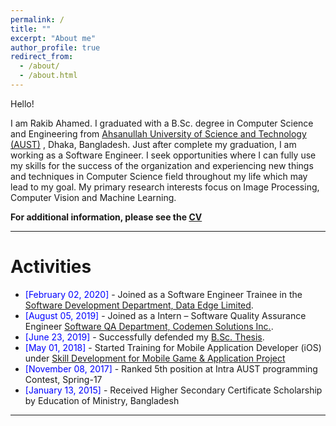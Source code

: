 ```yaml
---
permalink: /
title: ""
excerpt: "About me"
author_profile: true
redirect_from: 
  - /about/
  - /about.html
---
```

Hello!

I am Rakib Ahamed. I graduated with a B.Sc. degree in Computer Science and Engineering from [Ahsanullah University of Science and Technology (AUST)](http://aust.edu/) , Dhaka, Bangladesh. Just after complete my graduation, I am working as a Software Engineer. I seek opportunities where I can fully use my skills for the success of the organization and experiencing new things and techniques in Computer Science field throughout my life which may lead to my goal. My primary research interests focus on Image Processing, Computer Vision and Machine Learning.


**For additional information, please see the [CV](https://rakib-ahamed.github.io/cv/)**

-----------


# Activities 


* <span style="color:Blue"> [February 02, 2020] </span> - Joined as a Software Engineer Trainee in the [Software Development Department, Data Edge Limited](https://www.data-edge.com/).
* <span style="color:Blue"> [August 05, 2019] </span> - Joined as a Intern – Software Quality Assurance Engineer [Software QA Department, Codemen Solutions Inc.](http://codemen.com/).
* <span style="color:Blue"> [June 23, 2019]  </span> - Successfully defended my [B.Sc. Thesis](https://rakib-ahamed.github.io/files/ANPR_Report_Milestone.pdf). 
* <span style="color:Blue"> [May 01, 2018] </span> - Started Training for Mobile Application Developer (iOS) under [Skill Development for Mobile Game & Application Project](https://sdmgap-ict.com/)
* <span style="color:Blue"> [November 08, 2017] </span> - Ranked 5th position at Intra AUST programming Contest, Spring-17
* <span style="color:Blue"> [January 13, 2015] </span> - Received Higher Secondary Certificate Scholarship by Education of Ministry, Bangladesh

-----------



